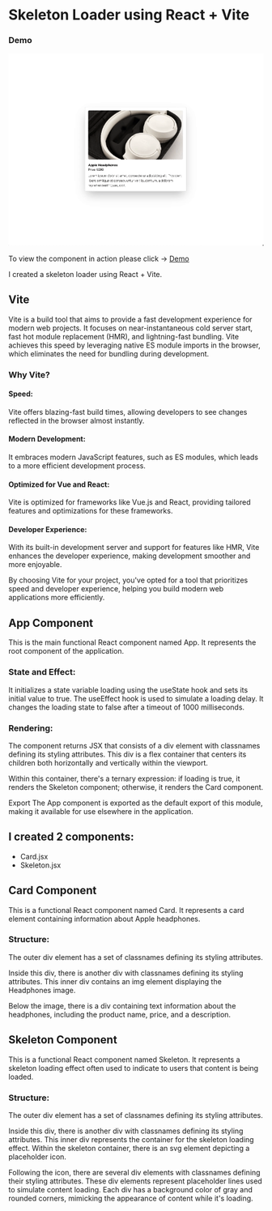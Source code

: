 # Skeleton Loader using React + Vite

### Demo

![Alt Text](./src/assets/media/skeleton_loader.gif)


To view the component in action please click -> [Demo](https://skeleton-loader-react.vercel.app/)

I created a skeleton loader using React + Vite.

## Vite

Vite is a build tool that aims to provide a fast development experience for modern web projects. It focuses on near-instantaneous cold server start, fast hot module replacement (HMR), and lightning-fast bundling. Vite achieves this speed by leveraging native ES module imports in the browser, which eliminates the need for bundling during development.

### Why Vite?

#### Speed:

Vite offers blazing-fast build times, allowing developers to see changes reflected in the browser almost instantly.

#### Modern Development:

It embraces modern JavaScript features, such as ES modules, which leads to a more efficient development process.

#### Optimized for Vue and React:

Vite is optimized for frameworks like Vue.js and React, providing tailored features and optimizations for these frameworks.

#### Developer Experience:

With its built-in development server and support for features like HMR, Vite enhances the developer experience, making development smoother and more enjoyable.

By choosing Vite for your project, you've opted for a tool that prioritizes speed and developer experience, helping you build modern web applications more efficiently.

## App Component

This is the main functional React component named App. It represents the root component of the application.

### State and Effect:

It initializes a state variable loading using the useState hook and sets its initial value to true.
The useEffect hook is used to simulate a loading delay. It changes the loading state to false after a timeout of 1000 milliseconds.

### Rendering:

The component returns JSX that consists of a div element with classnames defining its styling attributes. This div is a flex container that centers its children both horizontally and vertically within the viewport.

Within this container, there's a ternary expression: if loading is true, it renders the Skeleton component; otherwise, it renders the Card component.

Export The App component is exported as the default export of this module, making it available for use elsewhere in the application.

## I created 2 components:

- Card.jsx
- Skeleton.jsx

## Card Component

This is a functional React component named Card. It represents a card element containing information about Apple headphones.

### Structure:

The outer div element has a set of classnames defining its styling attributes.

Inside this div, there is another div with classnames defining its styling attributes. This inner div contains an img element displaying the Headphones image.

Below the image, there is a div containing text information about the headphones, including the product name, price, and a description.

## Skeleton Component

This is a functional React component named Skeleton. It represents a skeleton loading effect often used to indicate to users that content is being loaded.

### Structure:

The outer div element has a set of classnames defining its styling attributes.

Inside this div, there is another div with classnames defining its styling attributes. This inner div represents the container for the skeleton loading effect.
Within the skeleton container, there is an svg element depicting a placeholder icon.

Following the icon, there are several div elements with classnames defining their styling attributes. These div elements represent placeholder lines used to simulate content loading. Each div has a background color of gray and rounded corners, mimicking the appearance of content while it's loading.
